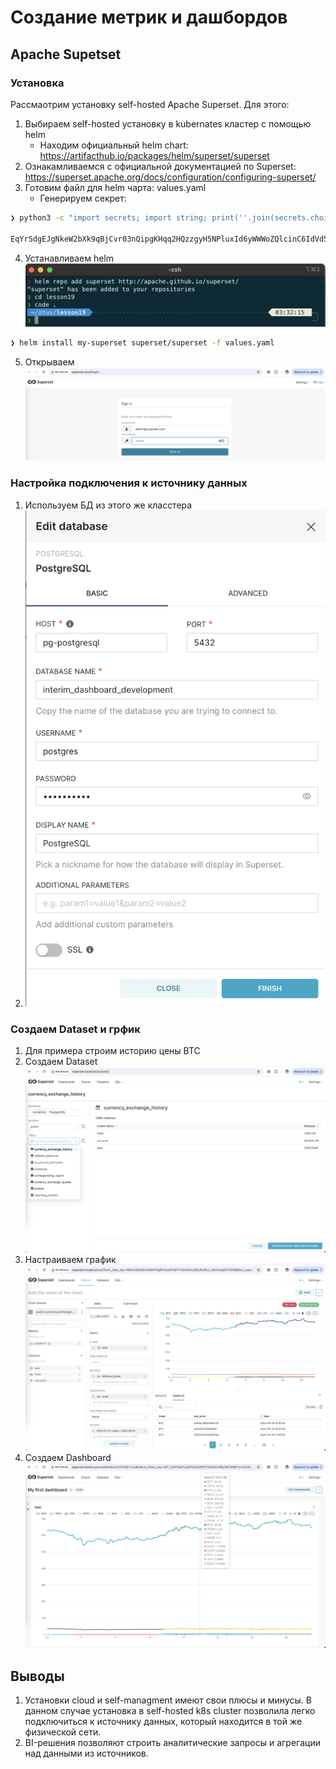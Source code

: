 # Создание метрик и дашбордов

## Apache Supetset

### Установка

Рассмаотрим установку self-hosted Apache Superset. Для этого:

1. Выбираем self-hosted установку в kubernates кластер с помощью helm
    - Находим официальный helm chart: https://artifacthub.io/packages/helm/superset/superset
2. Ознакамливаемся с официальной документацией по Superset: https://superset.apache.org/docs/configuration/configuring-superset/
3. Готовим файл для helm чарта: values.yaml
    - Генерируем секрет:
```bash
❯ python3 -c "import secrets; import string; print(''.join(secrets.choice(string.ascii_letters + string.digits) for _ in range(128)))"

EqYrSdgEJgNkeW2bXk9qBjCvr03nQipgKHqq2HQzzgyH5NPluxId6yWWWoZQlcinC6IdVd5MaVB7rpGlaikIVRqSaBV3swiyJHkDtWNyzXGShdc2EgM9CNneceC234AT
```

4. Устанавливаем helm
![Установка](images/1.png)

```bash
❯ helm install my-superset superset/superset -f values.yaml   
```
5. Открываем
![Проверка](images/3.png)

### Настройка подключения к источнику данных

1. Используем БД из этого же класстера
2. ![Подключение](images/4.png)

### Создаем Dataset и грфик

1. Для примера строим историю цены BTC
2. Создаем Dataset ![dataset](images/5.png)
3. Настраиваем график ![графиик](images/6.png)
4. Создаем Dashboard ![Dashboard](images/7.png)

## Выводы

1. Установки cloud и self-managment имеют свои плюсы и минусы. В данном случае установка в self-hosted k8s cluster позволила легко подключиться к источнику данных, который находится в той же физической сети. 
2. BI-решения позволяют строить аналитические запросы и агрегации над данными из источников. 
